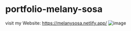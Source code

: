 # portfolio-melany-sosa
visit my Website: https://melanysosa.netlify.app/
![image](https://user-images.githubusercontent.com/82476871/167747305-bc1690ac-9efa-404b-ada9-777e1960e40e.png)
